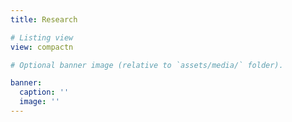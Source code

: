 ```yaml
---
title: Research

# Listing view
view: compactn

# Optional banner image (relative to `assets/media/` folder).

banner:
  caption: ''
  image: ''
---
```


